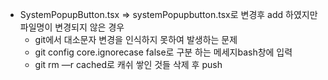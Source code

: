 - SystemPopupButton.tsx ⇒ systemPopupbutton.tsx로 변경후 add 하였지만 파일명이 변경되지 않은 경우
  - git에서 대소문자 변경을 인식하지 못하여 발생하는 문제
  - git config core.ignorecase false로 구분 하는 메세지bash창에 입력
  - git rm —r cached로 캐쉬 쌓인 것들 삭제 후 push
